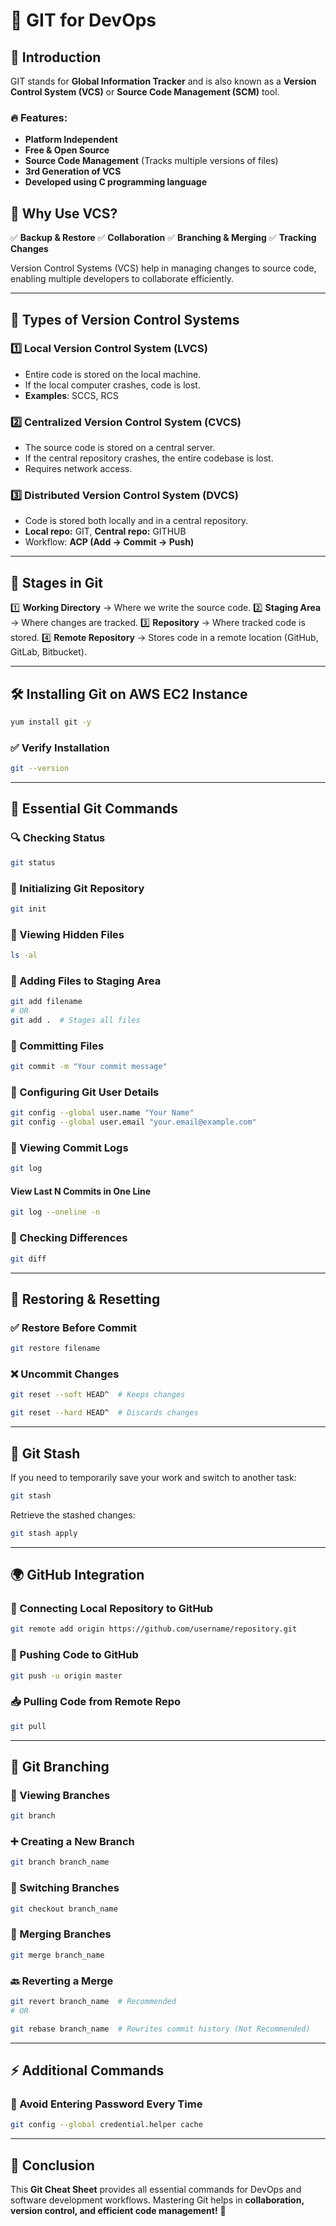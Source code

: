 # 🚀 GIT for DevOps

## 📌 Introduction
GIT stands for **Global Information Tracker** and is also known as a **Version Control System (VCS)** or **Source Code Management (SCM)** tool.

### 🔥 Features:
- **Platform Independent**
- **Free & Open Source**
- **Source Code Management** (Tracks multiple versions of files)
- **3rd Generation of VCS**
- **Developed using C programming language**

## 🔹 Why Use VCS?
✅ **Backup & Restore**
✅ **Collaboration**
✅ **Branching & Merging**
✅ **Tracking Changes**

Version Control Systems (VCS) help in managing changes to source code, enabling multiple developers to collaborate efficiently.

---
## 📌 Types of Version Control Systems
### 1️⃣ **Local Version Control System (LVCS)**
- Entire code is stored on the local machine.
- If the local computer crashes, code is lost.
- **Examples**: SCCS, RCS

### 2️⃣ **Centralized Version Control System (CVCS)**
- The source code is stored on a central server.
- If the central repository crashes, the entire codebase is lost.
- Requires network access.

### 3️⃣ **Distributed Version Control System (DVCS)**
- Code is stored both locally and in a central repository.
- **Local repo:** GIT, **Central repo:** GITHUB
- Workflow: **ACP (Add → Commit → Push)**

---
## 📌 Stages in Git
1️⃣ **Working Directory** → Where we write the source code.
2️⃣ **Staging Area** → Where changes are tracked.
3️⃣ **Repository** → Where tracked code is stored.
4️⃣ **Remote Repository** → Stores code in a remote location (GitHub, GitLab, Bitbucket).

---
## 🛠 Installing Git on AWS EC2 Instance
```sh
yum install git -y
```
### ✅ Verify Installation
```sh
git --version
```

---
## 📌 Essential Git Commands
### 🔍 Checking Status
```sh
git status
```

### 🔨 Initializing Git Repository
```sh
git init
```

### 📂 Viewing Hidden Files
```sh
ls -al
```

### 📌 Adding Files to Staging Area
```sh
git add filename
# OR
git add .  # Stages all files
```

### 📝 Committing Files
```sh
git commit -m "Your commit message"
```

### 🔧 Configuring Git User Details
```sh
git config --global user.name "Your Name"
git config --global user.email "your.email@example.com"
```

### 📜 Viewing Commit Logs
```sh
git log
```
#### View Last N Commits in One Line
```sh
git log --oneline -n
```

### 🔄 Checking Differences
```sh
git diff
```

---
## 🔄 Restoring & Resetting
### ✅ Restore Before Commit
```sh
git restore filename
```

### ❌ Uncommit Changes
```sh
git reset --soft HEAD^  # Keeps changes

git reset --hard HEAD^  # Discards changes
```

---
## 📌 Git Stash
If you need to temporarily save your work and switch to another task:
```sh
git stash
```

Retrieve the stashed changes:
```sh
git stash apply
```

---
## 🌍 GitHub Integration
### 🔗 Connecting Local Repository to GitHub
```sh
git remote add origin https://github.com/username/repository.git
```

### 🚀 Pushing Code to GitHub
```sh
git push -u origin master
```

### 📥 Pulling Code from Remote Repo
```sh
git pull
```

---
## 📌 Git Branching
### 📜 Viewing Branches
```sh
git branch
```

### ➕ Creating a New Branch
```sh
git branch branch_name
```

### 🔄 Switching Branches
```sh
git checkout branch_name
```

### 🔗 Merging Branches
```sh
git merge branch_name
```

### 🔙 Reverting a Merge
```sh
git revert branch_name  # Recommended
# OR

git rebase branch_name  # Rewrites commit history (Not Recommended)
```

---
## ⚡ Additional Commands
### 🚫 Avoid Entering Password Every Time
```sh
git config --global credential.helper cache
```

---
## 🎯 Conclusion
This **Git Cheat Sheet** provides all essential commands for DevOps and software development workflows. Mastering Git helps in **collaboration, version control, and efficient code management!** 🚀
